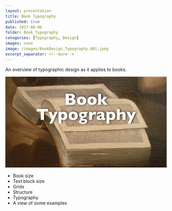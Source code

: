 ```yaml
---
layout: presentation
title: Book Typography
published: true
date: 2017-08-06
folder: Book_Typography
categories: [Typography, Design]
images: none
image: /images/BookDesign_Typography.001.jpeg
excerpt_separator: <!--more-->
---
```

An overview of typographic design as it applies to books.

[![Renaissance book ](/images/BookDesign_Typography.001.jpeg)](/images/BookDesign_Typography.001.jpeg)

<!--more-->

- Book size
- Text block size
- Grids
- Structure
- Typography
- A view of some examples

